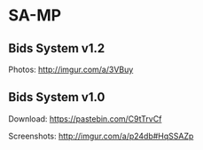 # SA-MP
## Bids System v1.2

  Photos: http://imgur.com/a/3VBuy
  
## Bids System v1.0

  Download: https://pastebin.com/C9tTrvCf
  
  Screenshots: http://imgur.com/a/p24db#HqSSAZp
